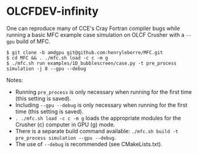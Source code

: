 # OLCFDEV-infinity

One can reproduce many of CCE's Cray Fortran compiler bugs while running a
basic MFC example case simulation on OLCF Crusher with a `--gpu` build of MFC.

```console
$ git clone -b amdgpu git@github.com:henryleberre/MFC.git
$ cd MFC && . ./mfc.sh load -c c -m g
$ ./mfc.sh run examples/1D_bubblescreen/case.py -t pre_process simulation -j 8 --gpu --debug
```

Notes:

- Running `pre_process` is only necessary when running for the first time (this setting is saved).
- Including `--gpu --debug` is only necessary when running for the first time (this setting is saved).
- `. ./mfc.sh load -c c -m g` loads the appropriate modules for the Crusher (c) computer in GPU (g) mode.
- There is a separate build command available: `./mfc.sh build -t pre_process simulation --gpu --debug`.
- The use of `--debug` is recommended (see CMakeLists.txt).

